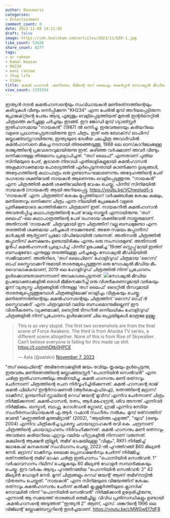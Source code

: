 ```yaml
---
author: Beaumaris
categories:
- Entertainment
comment_count: 0
date: 2023-11-08 14:11:02
draft: false
image: https://cdn.boolokam.com/articles/2023/11/EER-1.jpg
like_count: 52626
share_count: 8277
tags:
- ar rahman
- Kamal Haasan
- KH234
- mani ratnam
- thug life
- Video
title: കമൽ ഹാസൻ -മണിരത്നം ടീമിന്റെ തഗ് ലൈഫും തകർപ്പൻ സോഷ്യൽ മീഡിയ ചർച്ചകളും
view_count: 1355554
---
```


ഇന്ത്യൻ നടൻ കമൽഹാസന്റെയും സംവിധായകൻ മണിരത്‌നത്തിന്റെയും കഴിവുകൾ വീണ്ടും ഒന്നിപ്പിക്കുന്ന "KH234" എന്ന പേരിൽ മുമ്പ് അറിയപ്പെട്ടിരുന്ന പ്രോജക്‌റ്റിന്റെ പേരും ആദ്യ ഫൂട്ടേജും വെളിപ്പെടുത്തിയത് മുതൽ ഇന്റർനെറ്റിൽ ചിത്രത്തെ കുറിച്ചുള്ള ചർച്ചയും തുടങ്ങി. ഈ ജോഡി മുമ്പ് ഗ്യാങ്സ്റ്റർ ഇതിഹാസമായ "നായകൻ" (1987) ൽ ഒന്നിച്ചു. ഇരുവരുടെയും കരിയറിലെ വളരെ പ്രധാനപ്പെട്ടതായിരുന്നു ഈ ചിത്രം. ഇത് ഒരു ബോക്‌സ് ഓഫീസ് ബ്ലോക്ക്ബസ്റ്ററായിരുന്നു, ഇന്ത്യയുടെ ദേശീയ ചലച്ചിത്ര അവാർഡിൽ കമൽഹാസനെ മികച്ച നടനായി തിരഞ്ഞെടുത്തു, 1988 ലെ ഓസ്‌കാറിലേക്കുള്ള രാജ്യത്തിന്റെ പ്രവേശനവുമായിരുന്നു ഇത്. കഴിഞ്ഞ വർഷമാണ് അവർ വീണ്ടും ഒന്നിക്കാനുള്ള തീരുമാനം പ്രഖ്യാപിച്ചത്. “തഗ് ലൈഫ്” എന്നതാണ് പുതിയ സിനിമയുടെ പേര്, കൂടാതെ നിരവധി എതിരാളികളുമായി കമൽഹാസൻ അക്രമാസക്തമായ പോരാട്ടത്തിൽ ഏർപ്പെടുന്നതായി കാണിക്കുന്ന ദൃശ്യങ്ങൾ, അദ്ദേഹത്തിന്റെ കഥാപാത്രം ഒരു ഗുണ്ടാസംഘമാണെന്നും അദ്ദേഹത്തിന്റെ പേര് രംഗരായ ശക്തിവേൽ നായകൻ ആണെന്നും വെളിപ്പെടുത്തുന്നു. "നായകൻ" എന്ന ചിത്രത്തിൽ കമൽ ശക്തിവേലിന്റെ വേഷം ചെയ്തു, പിന്നീട് സിനിമയിൽ നായകൻ (നായകൻ) ആയി അറിയപ്പെട്ടു. https://youtu.be/VChwoluq5-s 'നായകൻ' എന്ന ചിത്രത്തിന് ശേഷം മുപ്പത്തിയാറ് വർഷങ്ങൾക്കു ശേഷം കമലും, മണിരത്നവും ഒന്നിക്കുന്ന ചിത്രം എന്ന നിലയിൽ പ്രേക്ഷകർ വളരെ പ്രതീക്ഷയോടെ കാത്തിരിക്കുന്ന ചിത്രമാണ് ഇത്. നായകനിൽ കമൽഹാസൻ അവതരിപ്പിച്ച കഥാപാത്രത്തിന്റെ പേര് വേലു നായ്ക്കര്‍ എന്നായിരുന്നു. 'തഗ് ലൈഫ്'-ലെ കഥാപാത്രത്തിന്റെ പേര് രംഗരായ ശക്തിവേല്‍ നായ്ക്കരുമാണ്. അതിനാല്‍ 'നായകൻ' ചിത്രവുമായി ഈ ചിത്രത്തിന് വല്ല ബന്ധമുണ്ടോ എന്ന തരത്തില്‍ ശക്തമായ ചർച്ചകൾ നടക്കുന്നുണ്ട്. അതേ സമയം ജപ്പാനീസ് മാർഷ്യൽ ആർട്സാണ് പ്രമോ വീഡിയോയില്‍ വരുന്നത്. അതിനാൽ ചിത്രത്തിൽ ജപ്പാനീസ് കണക്ഷനും ഉണ്ടായിരിക്കും എന്നും ഒരു സംസാരമുണ്ട്. അതിനാല്‍ മുൻപ് കമൽഹാസൻ പ്രഖ്യാപിച്ച് പിന്നീട് ഉപേക്ഷിച്ച '19ത്ത് സ്റ്റെപ്പു'മായി ഇതിന് ബന്ധമുണ്ടോ എന്നുള്ള തരത്തിലുള്ള ചർച്ചകളും സോഷ്യല്‍ മീഡിയയില്‍ സജീവമാണ്. അതിനിടെ, 'തഗ് ലൈഫിനെ' ഹോളിവുഡ് ചിത്രമായ 'റൈസ് ഓഫ് സ്കൈവാക്കറി'നുമായി താരതമ്യപ്പെടുത്തുന്ന ഒരു സോഷ്യൽ മീഡിയ മീം വൈറലാകുകയാണ്, 2019 ലെ ഹോളിവുഡ് ചിത്രത്തിൽ നിന്ന് പ്രചോദനം ഉൾക്കൊണ്ടതാണെന്നാണ് അവകാശപ്പെടുന്നത്. ![](https://cdn.boolokam.com/articles/2023/11/EER-1.jpg)സോഷ്യൽ മീഡിയ ഉപയോക്താക്കളിൽ ഒരാൾ മീമിനെക്കുറിച്ച് ഒരു വിശദീകരണവുമായി വരികയും മൂന്ന് വ്യത്യസ്ത ചിത്രങ്ങളിൽ നിന്നുള്ള 'തഗ് ലൈഫ്' ടൈറ്റിൽ ടീസറുമായി താരതമ്യപ്പെടുത്തുമ്പോൾ ചിത്രങ്ങളിലേക്ക് വെളിച്ചം വീശുകയും ചെയ്തു. മണിരത്‌നത്തിന്റെയും കമൽഹാസന്റെയും ചിത്രത്തിന് 'റൈസ് ഓഫ് ദി സ്കൈവാക്കർ' എന്ന ചിത്രവുമായി വലിയ ബന്ധമൊന്നുമില്ലെന്ന് ഈ വിശദീകരണം വ്യക്തമാക്കി, ടൈറ്റിൽ ടീസറിൽ ഒന്നിലധികം ഹോളിവുഡ് ചിത്രങ്ങളിൽ നിന്ന് പ്രചോദനം ഉൾക്കൊണ്ട് ചില ഫ്രെയിമുകൾ മാത്രമേ ഉള്ളൂ. 

> This is so very stupid. The first two screenshots are from the final scene of Force Awakens. The third is from Ahsoka TV series, a different scene altogether. None of this is from Rise of Skywalker. Can’t believe everyone is falling for this made up shit. <https://t.co/mhDtb0HPCE>
> 
> — Aala (@aalakx) [November 7, 2023](https://twitter.com/aalakx/status/1721882048967975038?ref_src=twsrc%5Etfw)

"തഗ് ലൈഫിന്റെ" അഭിനേതാക്കളിൽ ജയം രവിയും തൃഷയും ഉൾപ്പെടുന്നു, ഇരുവരും മണിരത്നത്തിന്റെ ബ്ലോക്ക്ബസ്റ്റർ "പൊന്നിയിൻ സെൽവൻ" എന്ന ചരിത്ര ഇതിഹാസത്തിലും അഭിനയിച്ചു. കമൽ ഹാസനും മണി രത്‌നവും ചേർന്നാണ് ചിത്രത്തിന്റെ രചന നിർവ്വഹിച്ചിരിക്കുന്നത്. കമൽ ഹാസന്റെ രാജ് കമൽ ഫിലിംസ് ഇന്റർനാഷണൽ (ആർകെഎഫ്ഐ), രത്നത്തിന്റെ മദ്രാസ് ടാക്കീസ്, ഉദയനിധി സ്റ്റാലിന്റെ റെഡ് ജയന്റ് മൂവീസ് എന്നിവ ചേർന്നാണ് ചിത്രം നിർമ്മിക്കുന്നത്. കമൽഹാസൻ, രത്നം, ആർ.മഹേന്ദ്രൻ, ശിവ അനന്ത് എന്നിവർ നിർമ്മിക്കും. ഓസ്കാർ, ബാഫ്റ്റ, ഗോൾഡൻ ഗ്ലോബ്, ഗ്രാമി എന്നിവ നേടിയ സംഗീതസംവിധായകൻ എ.ആർ. റഹ്മാൻ സംഗീതം നൽകും. മുമ്പ് രത്‌നത്തിന് വേണ്ടി "കണ്ണത്തിൽ മുത്തമിട്ടാൽ" (2002), "ആയിത്ത എഴുത്ത്", "യുവ" (രണ്ടും 2004) എന്നിവ ചിത്രീകരിച്ച പ്രശസ്ത ഛായാഗ്രാഹകൻ രവി കെ. ചന്ദ്രനാണ് ചിത്രത്തിന്റെ ഛായാഗ്രഹണം നിർവഹിക്കുന്നത്. കമൽ ഹാസനും മണി രത്‌നവും അവരുടെ കരിയറിലെ ഏറ്റവും വലിയ ഹിറ്റുകളിൽ നിന്നാണ് വരുന്നത്. കമലിന്റെ ആക്ഷൻ ത്രില്ലർ, തമിഴ് ഭാഷയിലുള്ള "വിക്രം", RKFI നിർമ്മിച്ച് ലോകേഷ് കനകരാജ് സംവിധാനം ചെയ്തു, 2022-ൽ പുറത്തിറങ്ങി $60 മില്യൺ നേടി. മദ്രാസ് ടാക്കീസും ലൈക്ക പ്രൊഡക്ഷൻസും ചേർന്ന് നിർമ്മിച്ച രത്‌നത്തിന്റെ തമിഴ് ഭാഷാ ചരിത്ര ഇതിഹാസം "പൊന്നിയിൻ സെൽവൻ: 1" വർഷാവസാനം റിലീസ് ചെയ്യുകയും 60 മില്യൺ ഡോളർ സമ്പാദിക്കുകയും ചെയ്തു. ഈ വർഷം ആദ്യം പുറത്തിറങ്ങിയ "പൊന്നിയിൻ സെൽവൻ: 2" 42 മില്യൺ ഡോളർ നേടി. മൂന്ന് ചിത്രങ്ങളും റെഡ് ജയന്റ് ആണ് തമിഴ്‌നാട്ടിൽ വിതരണം ചെയ്തത്. "നായകൻ" എന്ന സിനിമയുടെ വിജയത്തിന് ശേഷം രത്‌നവും കമൽഹാസനും ചേർന്ന് കൽക്കി കൃഷ്ണമൂർത്തിയുടെ ക്ലാസിക് നോവലിൽ നിന്ന് "പൊന്നിയിൻ സെൽവൻ" നിർമ്മിക്കാൻ ഉദ്ദേശിച്ചിരുന്നു, എന്നാൽ ആ സമയത്ത് താരങ്ങൾ ഒരുമിച്ചില്ല. വിവിധ പ്രതിസന്ധികളും ഉണ്ടായി .കമൽഹാസന്റെ അടുത്തത് "ഇന്ത്യൻ 2" ആണ്, എസ്. ശങ്കറിന്റെ 1996 ലെ വിജിലന്റ് ബ്ലോക്ക്ബസ്റ്ററിന്റെ തുടർച്ചയാണ്. https://youtu.be/cMWGwEf7dF8